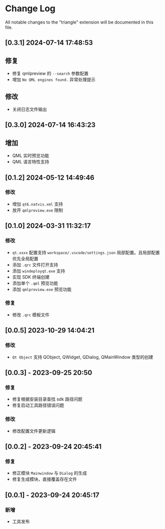 # Change Log

All notable changes to the "triangle" extension will be documented in this file.

## [0.3.1] 2024-07-14 17:48:53
## 修复
- 修复 qmlpreview 的 `--search` 参数配置
- 增加 `No QML engines found.` 异常处理提示

## 修改
- 关闭日志文件输出

## [0.3.0] 2024-07-14 16:43:23

## 增加
- QML 实时预览功能
- QML 语言特性支持

## [0.1.2] 2024-05-12 14:49:46

### 修改
- 增加 `qt6.natvis.xml` 支持
- 放开 `qmlpreview.exe` 限制

## [0.1.0] 2024-03-31 11:32:17

### 修改
- `qt.xxxx` 配置支持 `workspace/.vscode/settings.json` 局部配置。且局部配置优先全局配置
- 添加 `.qrc` 文件打开支持
- 添加 `windeployqt.exe` 支持
- 实现 SDK 终端创建
- 添加单个 `.qml` 预览功能
- 添加 `qmlpreview.exe` 预览功能 

### 修复
- 修改 `.qrc` 模板文件

## [0.0.5] 2023-10-29 14:04:21

### 修改 
- `Qt Object` 支持 QObject, QWidget, QDialog, QMainWindow 类型的创建

## [0.0.3] - 2023-09-25 20:50

### 修复
- 修复根据安装目录查找 sdk 路径问题
- 修复启动工具路径错误问题

### 修改
- 修改配置文件更新逻辑


## [0.0.2] - 2023-09-24 20:45:41

### 修复

- 修正模块 `Mainwindow` 与 `Dialog` 的生成
- 修复生成模块，直接覆盖存在文件


## [0.0.1] - 2023-09-24 20:45:17

### 新增

- 工具发布
